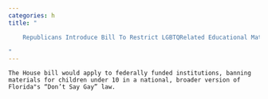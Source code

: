 ```yaml
---
categories: h
title: "

    Republicans Introduce Bill To Restrict LGBTQRelated Educational Materials and Programs

"
---
```



    The House bill would apply to federally funded institutions, banning materials for children under 10 in a national, broader version of Florida"s “Don’t Say Gay” law.

